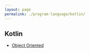 ```yaml
---
layout: page
permalink: ./program-language/kotlin/
---
```


## Kotlin


* [Object Oriented](./object_oriented)
